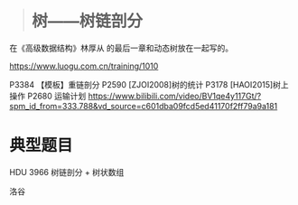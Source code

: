 > # 树——树链剖分



在《高级数据结构》林厚从 的最后一章和动态树放在一起写的。

https://www.luogu.com.cn/training/1010

P3384 【模板】重链剖分
P2590 [ZJOI2008]树的统计
P3178 [HAOI2015]树上操作
P2680 运输计划
https://www.bilibili.com/video/BV1qe4y117Gt/?spm_id_from=333.788&vd_source=c601dba09fcd5ed41170f2ff79a9a181


# 典型题目 

HDU 3966 树链剖分 + 树状数组

洛谷
